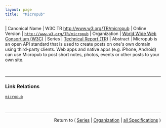 ```yaml
---
layout: page
title:  "Micropub"
---
```


| Canonical Name | W3C TR http://www.w3.org/TR/micropub
| Online Version | [`http://www.w3.org/TR/micropub`](http://www.w3.org/TR/micropub)
| Organization | [World Wide Web Consortium (W3C)](..)
| Series | [Technical Report (TR)](.)
| Abstract | Micropub is an open API standard that is used to create posts on one's own domain using third-party clients. Web apps and native apps (e.g. iPhone, Android) can use Micropub to post short notes, photos, events or other posts to your own site.

<br/>
<hr/>

### Link Relations

[`micropub`](/concepts/link-relation/micropub "Micropub is an open API standard that is used to create posts on one's own domain using third-party clients. Web apps and native apps (e.g. iPhone, Android) can use Micropub to post short notes, photos, events or other posts to your own site.")



<br/>
<hr/>

<p style="text-align: right">Return to ( <a href="./">Series</a> | <a href="../">Organization</a> | <a href="../../">all Specifications</a> )</p>